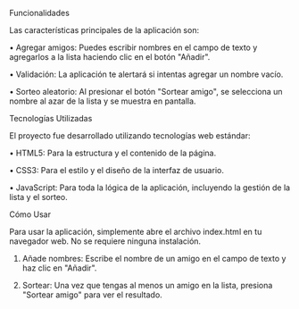 Funcionalidades

Las características principales de la aplicación son:

•	Agregar amigos: Puedes escribir nombres en el campo de texto y agregarlos a la lista haciendo clic en el botón "Añadir".

•	Validación: La aplicación te alertará si intentas agregar un nombre vacío.

•	Sorteo aleatorio: Al presionar el botón "Sortear amigo", se selecciona un nombre al azar de la lista y se muestra en pantalla.

Tecnologías Utilizadas

El proyecto fue desarrollado utilizando tecnologías web estándar:

•	HTML5: Para la estructura y el contenido de la página.

•	CSS3: Para el estilo y el diseño de la interfaz de usuario.

•	JavaScript: Para toda la lógica de la aplicación, incluyendo la gestión de la lista y el sorteo.

Cómo Usar

Para usar la aplicación, simplemente abre el archivo index.html en tu navegador web. No se requiere ninguna instalación.

1.	Añade nombres: Escribe el nombre de un amigo en el campo de texto y haz clic en "Añadir".

2.	Sortear: Una vez que tengas al menos un amigo en la lista, presiona "Sortear amigo" para ver el resultado.